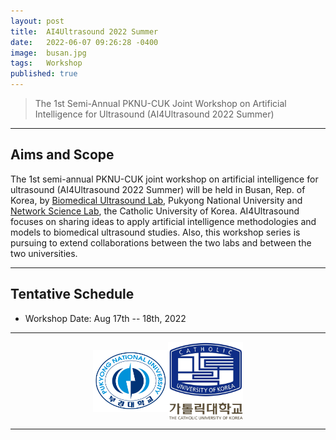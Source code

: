 ```yaml
---
layout: post
title:  AI4Ultrasound 2022 Summer
date:   2022-06-07 09:26:28 -0400
image:  busan.jpg
tags:   Workshop
published: true
---
```


> The 1st Semi-Annual PKNU-CUK Joint Workshop on Artificial Intelligence for Ultrasound (AI4Ultrasound 2022 Summer)

***

Aims and Scope
------------

The 1st semi-annual PKNU-CUK joint workshop on artificial intelligence for ultrasound (AI4Ultrasound 2022 Summer) will be held in Busan, Rep. of Korea, by [Biomedical Ultrasound Lab](https://sites.google.com/view/lim-lab/), Pukyong National University and [Network Science Lab](https://nslab-cuk.github.io/), the Catholic University of Korea. AI4Ultrasound focuses on sharing ideas to apply artificial intelligence methodologies and models to biomedical ultrasound studies. Also, this workshop series is pursuing to extend collaborations between the two labs and between the two universities.

***

Tentative Schedule
------------

* Workshop Date: Aug 17th -- 18th, 2022

***

<p align="center"><a href="https://www.pknu.ac.kr/main"><img align="center" src="/images/PKNULogo.png" width="120" margin="10px"></a><a href="https://catholic.ac.kr/"><img align="center" src="/images/CUKLogo.png" width="120" margin="10px"></a></p>

***


